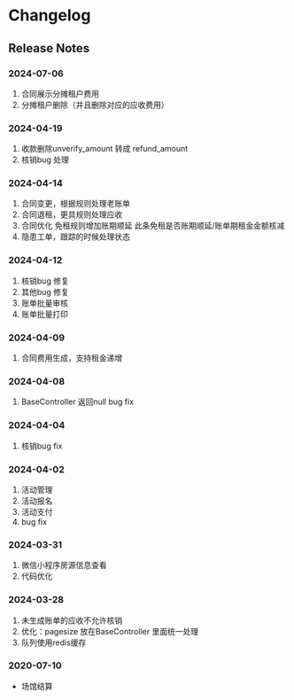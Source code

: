 # Changelog

## Release Notes

### 2024-07-06
1. 合同展示分摊租户费用
2. 分摊租户删除（并且删除对应的应收费用）

### 2024-04-19

1. 收款删除unverify_amount 转成 refund_amount
2. 核销bug 处理

### 2024-04-14

1. 合同变更，根据规则处理老账单
2. 合同退租，更具规则处理应收
3. 合同优化 免租规则增加账期顺延 此条免租是否账期顺延/账单期租金金额核减
4. 隐患工单，跟踪的时候处理状态

### 2024-04-12

1. 核销bug 修复
2. 其他bug 修复
3. 账单批量审核
4. 账单批量打印

### 2024-04-09

1. 合同费用生成，支持租金递增

### 2024-04-08

1. BaseController 返回null bug fix

### 2024-04-04

1. 核销bug fix

### 2024-04-02

1. 活动管理
2. 活动报名
3. 活动支付
4. bug fix

### 2024-03-31

1. 微信小程序房源信息查看
2. 代码优化

### 2024-03-28

1. 未生成账单的应收不允许核销
2. 优化：pagesize 放在BaseController 里面统一处理
3. 队列使用redis缓存

### 2020-07-10

- 场馆结算

